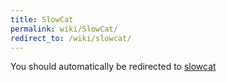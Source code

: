 ```yaml
---
title: SlowCat
permalink: wiki/SlowCat/
redirect_to: /wiki/slowcat/
---
```


You should automatically be redirected to [slowcat](/wiki/slowcat/)
